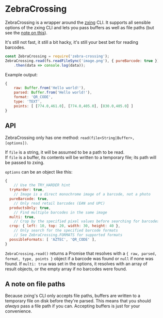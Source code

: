 ZebraCrossing
=============

ZebraCrossing is a wrapper around the [zxing][zxing] CLI. It supports all sensible options of the zxing CLI and lets you pass buffers as well as file paths (but see the [note on this][fp-note]).

It's still not fast, it still a bit hacky, it's still your best bet for reading barcodes.

```js
const ZebraCrossing = require('zebra-crossing');
ZebraCrossing.read(fs.readFileSync('image.png'), { pureBarcode: true })
	.then(data => console.log(data));
```

Example output:

```js
{
	raw: Buffer.from('Hello world!'),
	parsed: Buffer.from('Hello world!'),
	format: 'QR_CODE',
	type: 'TEXT',
	points: [ [774.0,461.0], [774.0,405.0], [830.0,405.0] ]
}
```

## API

ZebraCrossing only has one method: `read(file<String|Buffer>, [options])`.

If `file` is a string, it will be assumed to be a path to be read.  
If `file` is a buffer, its contents will be written to a temporary file; its path will be passed to zxing.

`options` can be an object like this:

```js
{
	// Use the TRY_HARDER hint
  tryHarder: true,
	// Image is a direct monochrome image of a barcode, not a photo
  pureBarcode: true,
	// Only read retail barcodes (EAN and UPC)
  productsOnly: true,
	// Find multiple barcodes in the same image
  multi: true,
	// Crop by the specified pixel values before searching for barcodes
  crop: { left: 10, top: 20, width: 30, height: 40 },
	// Only search for the specified barcode formats
	// See ZebraCrossing.FORMATS for supported formats
  possibleFormats: [ 'AZTEC', 'QR_CODE' ],
}
```

`ZebraCrossing.read()` returns a Promise that resolves with a `{ raw, parsed, format, type, points }` object if a barcode was found or `null` if none was found. If `multi: true` was set in the options, it resolves with an array of result objects, or the empty array if no barcodes were found.


## A note on file paths

Because zxing's CLI only accepts file paths, buffers are written to a temporary file on disk before they're parsed. This means that you should *always* pass a file path if you can. Accepting buffers is just for your convenience.



[zxing]: https://github.com/zxing/zxing
[fp-note]: #a-note-on-file-paths

